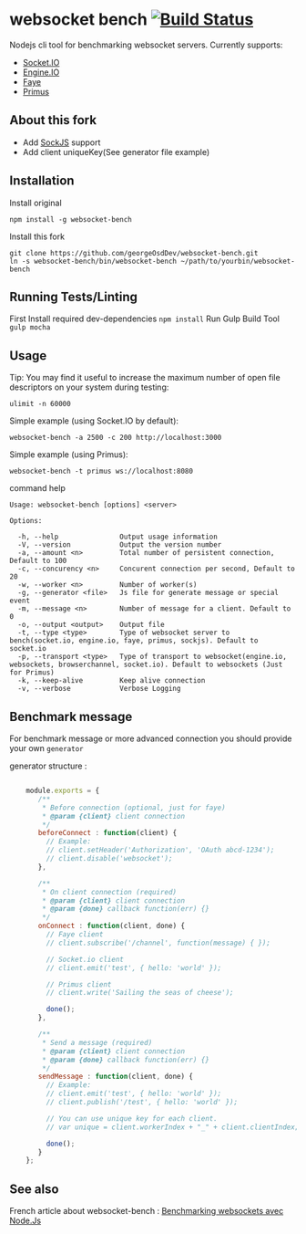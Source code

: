 # websocket bench [![Build Status](https://travis-ci.org/M6Web/websocket-bench.png?branch=master)](https://travis-ci.org/M6Web/websocket-bench)

Nodejs cli tool for benchmarking websocket servers. Currently supports:

* [Socket.IO](https://github.com/LearnBoost/socket.io)
* [Engine.IO](https://github.com/LearnBoost/engine.io)
* [Faye](https://github.com/faye/faye)
* [Primus](https://github.com/primus/primus)

## About this fork

* Add [SockJS](https://github.com/sockjs) support
* Add client uniqueKey(See generator file example)

## Installation

Install original

    npm install -g websocket-bench

Install this fork

    git clone https://github.com/georgeOsdDev/websocket-bench.git
    ln -s websocket-bench/bin/websocket-bench ~/path/to/yourbin/websocket-bench

## Running Tests/Linting

  First Install required dev-dependencies `npm install`
  Run Gulp Build Tool `gulp mocha`

## Usage

Tip: You may find it useful to increase the maximum number of open file descriptors on your system during testing:

`ulimit -n 60000`

Simple example (using Socket.IO by default):

`websocket-bench -a 2500 -c 200 http://localhost:3000`

Simple example (using Primus):

`websocket-bench -t primus ws://localhost:8080`

command help

    Usage: websocket-bench [options] <server>

    Options:

      -h, --help               Output usage information
      -V, --version            Output the version number
      -a, --amount <n>         Total number of persistent connection, Default to 100
      -c, --concurency <n>     Concurent connection per second, Default to 20
      -w, --worker <n>         Number of worker(s)
      -g, --generator <file>   Js file for generate message or special event
      -m, --message <n>        Number of message for a client. Default to 0
      -o, --output <output>    Output file
      -t, --type <type>        Type of websocket server to bench(socket.io, engine.io, faye, primus, sockjs). Default to socket.io
      -p, --transport <type>   Type of transport to websocket(engine.io, websockets, browserchannel, socket.io). Default to websockets (Just for Primus)
      -k, --keep-alive         Keep alive connection
      -v, --verbose            Verbose Logging


## Benchmark message

For benchmark message or more advanced connection you should provide your own `generator`

generator structure :

```javascript

    module.exports = {
       /**
        * Before connection (optional, just for faye)
        * @param {client} client connection
        */
       beforeConnect : function(client) {
         // Example:
         // client.setHeader('Authorization', 'OAuth abcd-1234');
         // client.disable('websocket');
       },

       /**
        * On client connection (required)
        * @param {client} client connection
        * @param {done} callback function(err) {}
        */
       onConnect : function(client, done) {
         // Faye client
         // client.subscribe('/channel', function(message) { });

         // Socket.io client
         // client.emit('test', { hello: 'world' });

         // Primus client
         // client.write('Sailing the seas of cheese');

         done();
       },

       /**
        * Send a message (required)
        * @param {client} client connection
        * @param {done} callback function(err) {}
        */
       sendMessage : function(client, done) {
         // Example:
         // client.emit('test', { hello: 'world' });
         // client.publish('/test', { hello: 'world' });

         // You can use unique key for each client.
         // var unique = client.workerIndex + "_" + client.clientIndex;

         done();
       }
    };

```

## See also

French article about websocket-bench : [Benchmarking websockets avec Node.Js](http://tech.m6web.fr/benchmarking-websockets-avec-nodejs)
